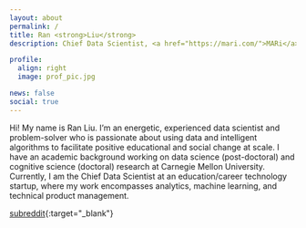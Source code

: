 ```yaml
---
layout: about
permalink: /
title: Ran <strong>Liu</strong>
description: Chief Data Scientist, <a href="https://mari.com/">MARi</a>.

profile:
  align: right
  image: prof_pic.jpg

news: false
social: true
---
```


Hi! My name is Ran Liu. I’m an energetic, experienced data scientist and problem-solver who is passionate about using data and intelligent algorithms to facilitate positive educational and social change at scale. I have an academic background working on data science (post-doctoral) and cognitive science (doctoral) research at Carnegie Mellon University. Currently, I am the Chief Data Scientist at an education/career technology startup, where my work encompasses analytics, machine learning, and technical product management.

[subreddit](http://reddit.com){:target="\_blank"}
